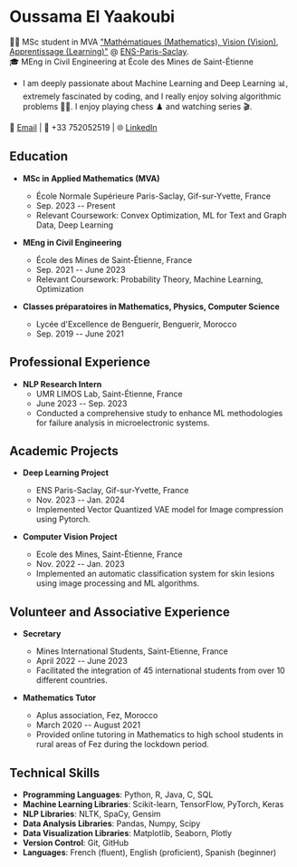 # Oussama El Yaakoubi

👨‍💻 MSc  student in MVA ["Mathématiques (Mathematics), Vision (Vision), Apprentissage (Learning)"](https://www.master-mva.com/) @ [ENS-Paris-Saclay](https://ens-paris-saclay.fr/).  
🎓 MEng in Civil Engineering at École des Mines de Saint-Étienne  
- I am deeply passionate about Machine Learning and Deep Learning :bar_chart:, extremely fascinated by coding, and I really enjoy solving algorithmic problems :man_technologist:. I enjoy playing chess :chess_pawn: and watching series :clapper:.


📧 [Email](mailto:oussama.el_yaakoubi@ens-paris-saclay.fr) | 📱 +33 752052519 | 🌐 [LinkedIn](https://www.linkedin.com/in/oussama-el-yaakoubi/)

## Education

- **MSc in Applied Mathematics (MVA)**
  - École Normale Supérieure Paris-Saclay, Gif-sur-Yvette, France
  - Sep. 2023 -- Present
  - Relevant Coursework: Convex Optimization, ML for Text and Graph Data, Deep Learning

- **MEng in Civil Engineering**
  - École des Mines de Saint-Étienne, France
  - Sep. 2021 -- June 2023
  - Relevant Coursework: Probability Theory, Machine Learning, Optimization

- **Classes préparatoires in Mathematics, Physics, Computer Science**
  - Lycée d'Excellence de Benguerir, Benguerir, Morocco
  - Sep. 2019 -- June 2021

## Professional Experience

- **NLP Research Intern**
  - UMR LIMOS Lab, Saint-Étienne, France
  - June 2023 -- Sep. 2023
  - Conducted a comprehensive study to enhance ML methodologies for failure analysis in microelectronic systems.


## Academic Projects

- **Deep Learning Project**
  - ENS Paris-Saclay, Gif-sur-Yvette, France
  - Nov. 2023 -- Jan. 2024
  - Implemented Vector Quantized VAE model for Image compression using Pytorch.

- **Computer Vision Project**
  - Ecole des Mines, Saint-Étienne, France
  - Nov. 2022 -- Jan. 2023
  - Implemented an automatic classification system for skin lesions using image processing and ML algorithms.

## Volunteer and Associative Experience

- **Secretary**
  - Mines International Students, Saint-Etienne, France
  - April 2022 -- June 2023
  - Facilitated the integration of 45 international students from over 10 different countries.

- **Mathematics Tutor**
  - Aplus association, Fez, Morocco
  - March 2020 -- August 2021
  - Provided online tutoring in Mathematics to high school students in rural areas of Fez during the lockdown period.

## Technical Skills

- **Programming Languages**: Python, R, Java, C, SQL
- **Machine Learning Libraries**: Scikit-learn, TensorFlow, PyTorch, Keras
- **NLP Libraries**: NLTK, SpaCy, Gensim
- **Data Analysis Libraries**: Pandas, Numpy, Scipy
- **Data Visualization Libraries**: Matplotlib, Seaborn, Plotly
- **Version Control**: Git, GitHub
- **Languages**: French (fluent), English (proficient), Spanish (beginner)



